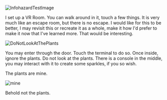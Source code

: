 ![InfohazardTestImage](https://user-images.githubusercontent.com/62120715/204602052-36cb7937-0782-40df-9f07-dd79949f6079.PNG)

I set up a VR Room. You can walk around in it, touch a few things. It is very much like an escape room, but there is no escape. 
I would like for this to be better, I may revisit this or recreate it as a whole, make it how I'd prefer to make it now that I've learned more. That would be interesting.

![DoNotLookAtThePlants](https://user-images.githubusercontent.com/62120715/204602936-f1853af5-1dc9-4ecf-99c7-53d1da5f39c0.PNG)


You may enter through the door. Touch the terminal to do so. Once inside, ignore the plants. Do not look at the plants.
There is a console in the middle, you may interact with it to create some sparkles, if you so wish.

The plants are mine.


![mine](https://user-images.githubusercontent.com/62120715/204604000-c5a9c717-4f49-4773-a71a-49aa1349118d.PNG)


Behold not the plants.
